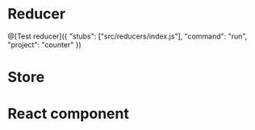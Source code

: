 # Reducer

@[Test reducer]({
  "stubs": ["src/reducers/index.js"],
  "command": "run",
  "project": "counter"
})

# Store

# React component
